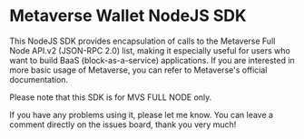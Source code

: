 # Metaverse Wallet NodeJS SDK
This NodeJS SDK provides encapsulation of calls to the Metaverse Full Node API.v2 (JSON-RPC 2.0) list, making it especially useful for users who want to build BaaS (block-as-a-service) applications. If you are interested in more basic usage of Metaverse, you can refer to Metaverse's official documentation.

Please note that this SDK is for MVS FULL NODE only.


If you have any problems using it, please let me know. You can leave a comment directly on the issues board, thank you very much! 
